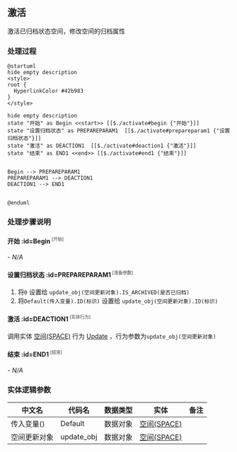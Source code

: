 ## 激活 <!-- {docsify-ignore-all} -->

   激活已归档状态空间，修改空间的归档属性

### 处理过程

```plantuml
@startuml
hide empty description
<style>
root {
  HyperlinkColor #42b983
}
</style>

hide empty description
state "开始" as Begin <<start>> [[$./activate#begin {"开始"}]]
state "设置归档状态" as PREPAREPARAM1  [[$./activate#prepareparam1 {"设置归档状态"}]]
state "激活" as DEACTION1  [[$./activate#deaction1 {"激活"}]]
state "结束" as END1 <<end>> [[$./activate#end1 {"结束"}]]


Begin --> PREPAREPARAM1
PREPAREPARAM1 --> DEACTION1
DEACTION1 --> END1


@enduml
```


### 处理步骤说明

#### 开始 :id=Begin<sup class="footnote-symbol"> <font color=gray size=1>[开始]</font></sup>



*- N/A*
#### 设置归档状态 :id=PREPAREPARAM1<sup class="footnote-symbol"> <font color=gray size=1>[准备参数]</font></sup>



1. 将`0` 设置给  `update_obj(空间更新对象).IS_ARCHIVED(是否已归档)`
2. 将`Default(传入变量).ID(标识)` 设置给  `update_obj(空间更新对象).ID(标识)`

#### 激活 :id=DEACTION1<sup class="footnote-symbol"> <font color=gray size=1>[实体行为]</font></sup>



调用实体 [空间(SPACE)](module/Wiki/space.md) 行为 [Update](module/Wiki/space#行为) ，行为参数为`update_obj(空间更新对象)`

#### 结束 :id=END1<sup class="footnote-symbol"> <font color=gray size=1>[结束]</font></sup>



*- N/A*



### 实体逻辑参数

|    中文名   |    代码名    |  数据类型    |  实体   |备注 |
| --------| --------| -------- | -------- | --------   |
|传入变量(<i class="fa fa-check"/></i>)|Default|数据对象|[空间(SPACE)](module/Wiki/space.md)||
|空间更新对象|update_obj|数据对象|[空间(SPACE)](module/Wiki/space.md)||
